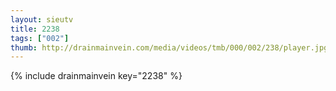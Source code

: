 ```yaml
--- 
layout: sieutv
title: 2238
tags: ["002"]
thumb: http://drainmainvein.com/media/videos/tmb/000/002/238/player.jpg
---
```

{% include drainmainvein key="2238" %} 
